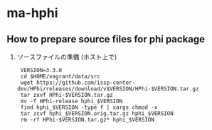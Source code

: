 # ma-hphi

## How to prepare source files for phi package

1. ソースファイルの準備 (ホスト上で)

        VERSION=3.3.0
        cd $HOME/vagrant/data/src
        wget https://github.com/issp-center-dev/HPhi/releases/download/v$VERSION/HPhi-$VERSION.tar.gz
        tar zxvf HPhi-$VERSION.tar.gz
        mv -f HPhi-release hphi_$VERSION
        find hphi_$VERSION -type f | xargs chmod -x
        tar zcvf hphi_$VERSION.orig.tar.gz hphi_$VERSION
        rm -rf HPhi-$VERSION.tar.gz* hphi_$VERSION

